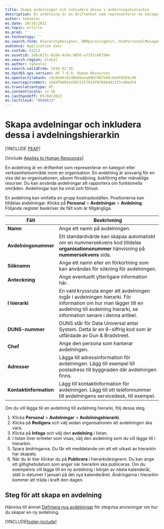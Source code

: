 ```yaml
---
title: Skapa avdelningar och inkludera dessa i avdelningshierarkin
description: En avdelning är en driftenhet som representerar en kategori eller verksamhetsområde inom en organisation. En avdelning är ansvarig för en viss del av organisationen, såsom försäljning, bokföring eller mänskliga resurser.
author: twheeloc
ms.date: 10/28/2021
ms.topic: article
ms.prod: ''
ms.technology: ''
ms.search.form: HierarchyDesigner, OMOperatingUnit, HcmPersonnelManagementWorkspace
audience: Application User
ms.custom: 63213
ms.assetid: 5dbc62fc-0184-4c0e-9856-e735fc68799e
ms.search.region: Global
ms.author: twheeloc
ms.search.validFrom: 2016-02-28
ms.dyn365.ops.version: AX 7.0.0, Human Resources
ms.openlocfilehash: cdc0440c02d0e66eaa89bfd875d8c8edf8d99c96
ms.sourcegitcommit: a58dfb892e43921157014f0784bd411f5c40e454
ms.translationtype: HT
ms.contentlocale: sv-SE
ms.lasthandoff: 05/04/2022
ms.locfileid: "8688613"
---
```

# <a name="create-departments-and-include-them-in-the-department-hierarchy"></a>Skapa avdelningar och inkludera dessa i avdelningshierarkin


[!INCLUDE [PEAP](../includes/peap-1.md)]

[!include [Applies to Human Resources](../includes/applies-to-hr.md)]

En avdelning är en driftenhet som representerar en kategori eller verksamhetsområde inom en organisation. En avdelning är ansvarig för en viss del av organisationen, såsom försäljning, bokföring eller mänskliga resurser. Du kan använda avdelningar att rapportera om funktionella områden. Avdelningar kan ha vinst och förlust.

En avdelning kan omfatta en grupp kostnadsställen. Positionerna kan tilldelas avdelningar. Klicka på **Personal** &gt; **Avdelningar** &gt; **Avdelning**. Följande register beskriver de fält som är tillgängliga.

| Fält               | Beskrivning                                                                                                                                                                                                       |
|---------------------|-------------------------------------------------------------------------------------------------------------------------------------------------------------------------------------------------------------------|
| **Namn**                | Ange ett namn på avdelningen.                                                                                                                                                                                  |
| **Avdelningsnummer**   | Ett standardvärde kan skapas automatiskt om en nummersekvens kod tilldelas **organisationsnummer** hänvisning på **nummersekvens** sida.                                                 |
| **Söknamn**         | Ange ett namn eller en förkortning som kan användas för sökning för avdelningen.                                                                                                                                            |
| **Anteckning**                | Ange eventuellt ytterligare information här.                                                                                                                                                                            |
| **I hierarki**        | En vald kryssruta anger att avdelningen ingår i avdelningen hierarki. För information om hur man lägger till en avdelning till avdelning hierarki, se information senare i denna artikel. |
| **DUNS-nummer**         | DUNS står för Data Universal antal System. Detta är en 9-siffrig kod som är utfärdade av Dun & Bradstreet.                                                                                                     |
| **Chef**             | Ange den persona som hanterar avdelningen.                                                                                                                                                                    |
| **Adresser**           | Lägga till adressinformation för avdelningen. Lägg till exempel till postadress till byggnaden där avdelningen finns.                                                                          |
| **Kontaktinformation** | Lägg till kontaktinformation för avdelningen. Lägg till ett telefonnummer till avdelningens servicedesk, till exempel.                                                                                           |

Om du vill lägga till en avdelning till avdelning hierarki, följ dessa steg.

1.  Klicka **Personal** &gt; **Avdelningar** &gt; **Avdelningshierarki**.
2.  Klicka på **Redigera** och välj sedan organisationen att avdelningen ska vara.
3.  Klicka på **Infoga** och välj den **avdelning** i listan.
4.  I listan över enheter som visas, välj den avdelning som du vill lägga till i hierarkin.
5.  Spara ändringarna. Du får ett meddelande om att ett utkast av hierarkin har skapats.
6.  När du är klar klickar du på **Publicera** i hierarkidesignern. Du kan ange ett giltighetsdatum som anger när hierarkin ska publiceras. Om du exempelvis vill lägga till en ny avdelning i början av nästa kalenderår, ställ in datumet 1 januari på det nya kalenderåret. Ändringarna i hierarkin kommer att träda i kraft den dagen.

## <a name="steps-for-creating-a-department"></a>Steg för att skapa en avdelning
Hänvisa till ämnet [Definiera nya avdelningar](./hr-personnel-define-departments.md) för stegvisa anvisningar om hur du skapar en ny avdelning. 


[!INCLUDE[footer-include](../includes/footer-banner.md)]

